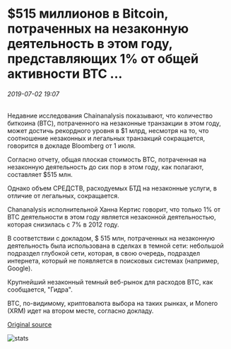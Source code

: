 # $515 миллионов в Bitcoin, потраченных на незаконную деятельность в этом году, представляющих 1% от общей активности BTC ...

###### 2019-07-02 19:07

Недавние исследования Chainanalysis показывают, что количество биткоина (BTC), потраченного на незаконные транзакции в этом году, может достичь рекордного уровня в $1 млрд, несмотря на то, что соотношение незаконных и легальных транзакций сокращается, говорится в докладе Bloomberg от 1 июля.

Согласно отчету, общая плоская стоимость BTC, потраченная на незаконную деятельность до сих пор в этом году, как полагают, составляет $515 млн.

Однако объем СРЕДСТВ, расходуемых БТД на незаконные услуги, в отличие от легальных, сокращается.

Chananalysis исполнительной Ханна Кертис говорит, что только 1% от BTC деятельности в этом году является незаконной деятельностью, которая снизилась с 7% в 2012 году.

В соответствии с докладом, $ 515 млн, потраченных на незаконную деятельность была использована в сделках в темной сети: небольшой подраздел глубокой сети, которая, в свою очередь, подраздел интернета, который не появляется в поисковых системах (например, Google).

Крупнейший незаконный темный веб-рынок для расходов BTC, как сообщается, "Гидра".

BTC, по-видимому, криптовалюта выбора на таких рынках, и Monero (XRM) идет на втором месте, согласно докладу.

[Original source](https://cointelegraph.com/news/515-million-in-bitcoin-spent-on-illicit-activity-this-year-representing-1-of-total-btc-activity)

![stats](https://c.statcounter.com/11760860/0/a89fa40b/1/ "stats")